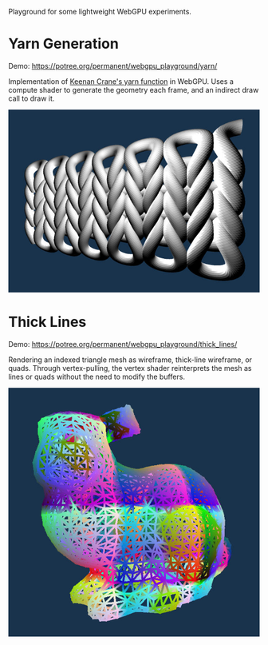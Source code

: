 
Playground for some lightweight WebGPU experiments.

# Yarn Generation

Demo: https://potree.org/permanent/webgpu_playground/yarn/

Implementation of <a href="https://twitter.com/keenanisalive/status/1640371889846771713" target="_blank">Keenan Crane's yarn function</a> in WebGPU. Uses a compute shader to generate the geometry each frame, and an indirect draw call to draw it.

<img src="./yarn/screenshot.jpg">

# Thick Lines

Demo: https://potree.org/permanent/webgpu_playground/thick_lines/

Rendering an indexed triangle mesh as wireframe, thick-line wireframe, or quads. Through vertex-pulling, the vertex shader reinterprets the mesh as lines or quads without the need to modify the buffers.

<img src="./thick_lines/screenshot.jpg">